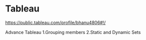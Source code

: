# Tableau

https://public.tableau.com/profile/bhanu4806#!/

Advance Tableau
1.Grouping members
2.Static and Dynamic Sets
